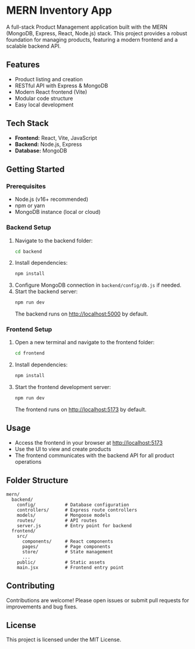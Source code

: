 # MERN Inventory App

A full-stack Product Management application built with the MERN (MongoDB, Express, React, Node.js) stack. This project provides a robust foundation for managing products, featuring a modern frontend and a scalable backend API.

## Features
- Product listing and creation
- RESTful API with Express & MongoDB
- Modern React frontend (Vite)
- Modular code structure
- Easy local development

## Tech Stack
- **Frontend:** React, Vite, JavaScript
- **Backend:** Node.js, Express
- **Database:** MongoDB

## Getting Started

### Prerequisites
- Node.js (v16+ recommended)
- npm or yarn
- MongoDB instance (local or cloud)

### Backend Setup
1. Navigate to the backend folder:
   ```bash
   cd backend
   ```
2. Install dependencies:
   ```bash
   npm install
   ```
3. Configure MongoDB connection in `backend/config/db.js` if needed.
4. Start the backend server:
   ```bash
   npm run dev
   ```
   The backend runs on [http://localhost:5000](http://localhost:5000) by default.

### Frontend Setup
1. Open a new terminal and navigate to the frontend folder:
   ```bash
   cd frontend
   ```
2. Install dependencies:
   ```bash
   npm install
   ```
3. Start the frontend development server:
   ```bash
   npm run dev
   ```
   The frontend runs on [http://localhost:5173](http://localhost:5173) by default.

## Usage
- Access the frontend in your browser at [http://localhost:5173](http://localhost:5173)
- Use the UI to view and create products
- The frontend communicates with the backend API for all product operations

## Folder Structure
```
mern/
  backend/
    config/           # Database configuration
    controllers/      # Express route controllers
    models/           # Mongoose models
    routes/           # API routes
    server.js         # Entry point for backend
  frontend/
    src/
      components/     # React components
      pages/          # Page components
      store/          # State management
      ...
    public/           # Static assets
    main.jsx          # Frontend entry point
```

## Contributing
Contributions are welcome! Please open issues or submit pull requests for improvements and bug fixes.

## License
This project is licensed under the MIT License.
